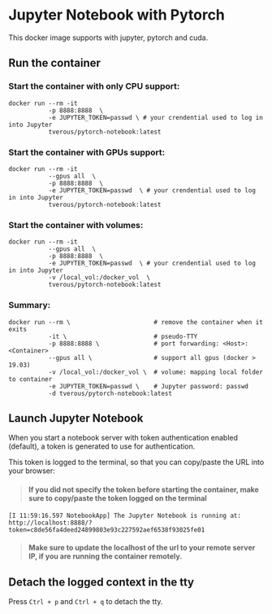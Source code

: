 # Jupyter Notebook with Pytorch

This docker image supports with jupyter, pytorch and cuda.

## Run the container

### Start the container with only CPU support:
```
docker run --rm -it 
           -p 8888:8888  \
           -e JUPYTER_TOKEN=passwd \ # your crendential used to log in into Jupyter
           tverous/pytorch-notebook:latest
```

### Start the container with GPUs support:
```
docker run --rm -it 
           --gpus all  \ 
           -p 8888:8888  \
           -e JUPYTER_TOKEN=passwd  \ # your crendential used to log in into Jupyter
           tverous/pytorch-notebook:latest
```

### Start the container with volumes:
```
docker run --rm -it 
           --gpus all  \ 
           -p 8888:8888  \
           -e JUPYTER_TOKEN=passwd  \ # your crendential used to log in into Jupyter
           -v /local_vol:/docker_vol  \
           tverous/pytorch-notebook:latest
```

### Summary:
```
docker run --rm \                       # remove the container when it exits
           -it \                        # pseudo-TTY
           -p 8888:8888 \               # port forwarding: <Host>:<Container>
           --gpus all \                 # support all gpus (docker > 19.03)
           -v /local_vol:/docker_vol \  # volume: mapping local folder to container
           -e JUPYTER_TOKEN=passwd \    # Jupyter password: passwd
           -d tverous/pytorch-notebook:latest
```

## Launch Jupyter Notebook

When you start a notebook server with token authentication enabled (default), a token is generated to use for authentication. 

This token is logged to the terminal, so that you can copy/paste the URL into your browser:

> #### If you did not specify the token before starting the container, make sure to copy/paste the token logged on the terminal

```
[I 11:59:16.597 NotebookApp] The Jupyter Notebook is running at:
http://localhost:8888/?token=c8de56fa4deed24899803e93c227592aef6538f93025fe01
```

> #### Make sure to update the localhost of the url to your remote server IP, if you are running the container remotely.

## Detach the logged context in the tty

Press `Ctrl + p` and `Ctrl + q` to detach the tty.
